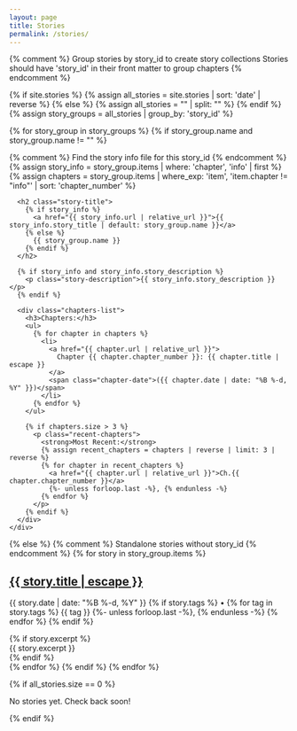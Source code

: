 ```yaml
---
layout: page
title: Stories
permalink: /stories/
---
```


<div class="stories-list">
{% comment %}
  Group stories by story_id to create story collections
  Stories should have 'story_id' in their front matter to group chapters
{% endcomment %}

{% if site.stories %}
  {% assign all_stories = site.stories | sort: 'date' | reverse %}
{% else %}
  {% assign all_stories = "" | split: "" %}
{% endif %}
{% assign story_groups = all_stories | group_by: 'story_id' %}

{% for story_group in story_groups %}
  {% if story_group.name and story_group.name != "" %}
    <div class="story-collection" id="{{ story_group.name | slugify }}">
      {% comment %} Find the story info file for this story_id {% endcomment %}
      {% assign story_info = story_group.items | where: 'chapter', 'info' | first %}
      {% assign chapters = story_group.items | where_exp: 'item', 'item.chapter != "info"' | sort: 'chapter_number' %}
      
      <h2 class="story-title">
        {% if story_info %}
          <a href="{{ story_info.url | relative_url }}">{{ story_info.story_title | default: story_group.name }}</a>
        {% else %}
          {{ story_group.name }}
        {% endif %}
      </h2>
      
      {% if story_info and story_info.story_description %}
        <p class="story-description">{{ story_info.story_description }}</p>
      {% endif %}
      
      <div class="chapters-list">
        <h3>Chapters:</h3>
        <ul>
          {% for chapter in chapters %}
            <li>
              <a href="{{ chapter.url | relative_url }}">
                Chapter {{ chapter.chapter_number }}: {{ chapter.title | escape }}
              </a>
              <span class="chapter-date">({{ chapter.date | date: "%B %-d, %Y" }})</span>
            </li>
          {% endfor %}
        </ul>
        
        {% if chapters.size > 3 %}
          <p class="recent-chapters">
            <strong>Most Recent:</strong>
            {% assign recent_chapters = chapters | reverse | limit: 3 | reverse %}
            {% for chapter in recent_chapters %}
              <a href="{{ chapter.url | relative_url }}">Ch.{{ chapter.chapter_number }}</a>
              {%- unless forloop.last -%}, {% endunless -%}
            {% endfor %}
          </p>
        {% endif %}
      </div>
    </div>
  {% else %}
    {% comment %} Standalone stories without story_id {% endcomment %}
    {% for story in story_group.items %}
      <article class="standalone-story">
        <h2>
          <a href="{{ story.url | relative_url }}">
            {{ story.title | escape }}
          </a>
        </h2>
        <p class="post-meta">
          <time datetime="{{ story.date | date_to_xmlschema }}">
            {{ story.date | date: "%B %-d, %Y" }}
          </time>
          {% if story.tags %}
            • 
            {% for tag in story.tags %}
              <span class="tag">{{ tag }}</span>
              {%- unless forloop.last -%}, {% endunless -%}
            {% endfor %}
          {% endif %}
        </p>
        {% if story.excerpt %}
          <div class="story-excerpt">
            {{ story.excerpt }}
          </div>
        {% endif %}
      </article>
    {% endfor %}
  {% endif %}
{% endfor %}
</div>

{% if all_stories.size == 0 %}
  <p class="no-content">No stories yet. Check back soon!</p>
{% endif %} 